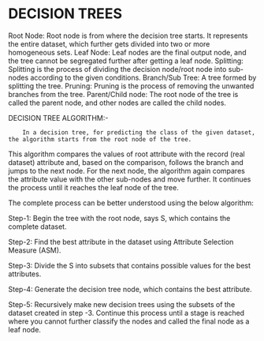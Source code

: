 # DECISION TREES


Root Node: Root node is from where the decision tree starts. It represents the entire dataset, which further gets divided into two or more homogeneous sets.
Leaf Node: Leaf nodes are the final output node, and the tree cannot be segregated further after getting a leaf node.
Splitting: Splitting is the process of dividing the decision node/root node into sub-nodes according to the given conditions.
Branch/Sub Tree: A tree formed by splitting the tree.
Pruning: Pruning is the process of removing the unwanted branches from the tree.
Parent/Child node: The root node of the tree is called the parent node, and other nodes are called the child nodes.

DECISION TREE ALGORITHM:- 

        In a decision tree, for predicting the class of the given dataset, the algorithm starts from the root node of the tree.
This algorithm compares the values of root attribute with the record (real dataset) attribute and, based on the comparison, follows the branch and jumps to the next node. 
For the next node, the algorithm again compares the attribute value with the other sub-nodes and move further. 
It continues the process until it reaches the leaf node of the tree. 

The complete process can be better understood using the below algorithm:

Step-1: Begin the tree with the root node, says S, which contains the complete dataset.

Step-2: Find the best attribute in the dataset using Attribute Selection Measure (ASM).

Step-3: Divide the S into subsets that contains possible values for the best attributes.

Step-4: Generate the decision tree node, which contains the best attribute.

Step-5: Recursively make new decision trees using the subsets of the dataset created in step -3. Continue this process until a stage is reached where you cannot further classify the nodes and called the final node as a leaf node.
